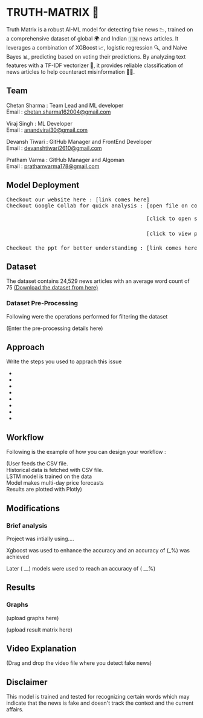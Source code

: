 
# TRUTH-MATRIX 📰

Truth Matrix is a robust AI-ML model for detecting fake news 📉, trained on a comprehensive dataset of global 🌍 and Indian 🇮🇳 news articles. It leverages a combination of XGBoost 📈, logistic regression 🔍, and Naive Bayes 📊, predicting based on voting their predictions. By analyzing text features with a TF-IDF vectorizer 🧩, it provides reliable classification of news articles to help counteract misinformation 🚫📰.


## Team

Chetan Sharma : Team Lead and ML developer  
Email : chetan.sharma162004@gmail.com

Viraj Singh : ML Developer  
Email : anandviraj30@gmail.com

Devansh Tiwari : GitHub Manager and FrontEnd Developer  
Email : devanshtiwari2610@gmail.com

Pratham Varma : GitHub Manager and Algoman  
Email : prathamvarma178@gmail.com


## Model Deployment
<pre>
Checkout our website here : [link comes here]  
Checkout Google Collab for quick analysis : [open file on colab 📂](https://colab.research.google.com/drive/1DLYD47gZS3bvb-T1Lmpb4M_zGWHgK_az?usp=sharing)<br>
                                            [click to open statistics of our model 📈](https://colab.research.google.com/drive/1_7Tu8JmxeUVacG1OP6e_-p54-lE9bvIV?usp=sharing)<br>
                                            [click to view performance of different implementations 📊](https://colab.research.google.com/drive/1r7xvbge1FC3lmPizH9Q7CdFoFBbgwURH?usp=sharing)<br>
Checkout the ppt for better understanding : [link comes here]
</pre>


## Dataset 

The dataset contains 24,529 news articles with an average word count of 75
[(Download the dataset from here)](https://drive.google.com/drive/folders/1ZkP59nvC50pb241gLSIgGGf_615TQM0u?usp=sharing)

### Dataset Pre-Processing

Following were the operations performed for filtering the dataset

(Enter the pre-processing details here)




## Approach

Write the steps you used to apprach this issue

* 
* 
* 
* 
* 
* 
* 
* 

## Workflow

Following is the example of how you can design your workflow :

(User feeds the CSV file.  
Historical data is fetched with CSV file.  
LSTM model is trained on the data    
Model makes multi-day price forecasts  
Results are plotted with Plotly)
## Modifications

### Brief analysis

Project was intially using....  

Xgboost was used to enhance the accuracy and an accuracy of (_%) was achieved

Later ( __) models were used to reach an accuracy of ( __%)





## Results

### Graphs

(upload graphs here)

(upload result matrix here)
## Video Explanation 

(Drag and drop the video file where you detect fake news)
## Disclaimer

This model is trained and tested for recognizing certain words which may indicate that the news is fake and doesn't track the context and the current affairs.
